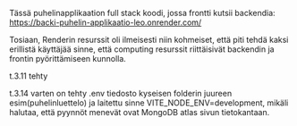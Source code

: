 
Tässä puhelinapplikaation full stack koodi, jossa frontti kutsii backendia: https://backi-puhelin-applikaatio-leo.onrender.com/

Tosiaan, Renderin resurssit oli ilmeisesti niin kohmeiset, että piti tehdä kaksi erillistä käyttäjää sinne, että computing resurssit riittäisivät backendin ja frontin pyörittämiseen kunnolla. 

t.3.11 tehty


t.3.14 varten on tehty .env tiedosto kyseisen folderin juureen esim(puhelinluettelo)
ja laitettu sinne VITE_NODE_ENV=development, mikäli halutaa, että pyynnöt menevät ovat MongoDB atlas sivun tietokantaan. 



